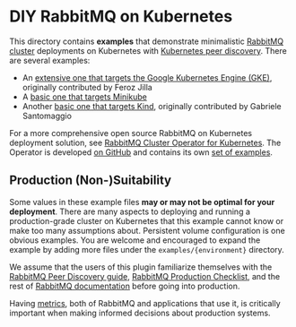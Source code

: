 # DIY RabbitMQ on Kubernetes

This directory contains **examples** that demonstrate minimalistic [RabbitMQ cluster](https://www.rabbitmq.com/clustering.html) deployments
on Kubernetes with [Kubernetes peer discovery](https://www.rabbitmq.com/cluster-formation.html).
There are several examples:

 * An [extensive one that targets the Google Kubernetes Engine (GKE)](./gke), originally contributed by Feroz Jilla
 * A [basic one that targets Minikube](./minikube)
 * Another [basic one that targets Kind](./kind), originally contributed by Gabriele Santomaggio

For a more comprehensive open source RabbitMQ on Kubernetes deployment solution,
see [RabbitMQ Cluster Operator for Kubernetes](https://www.rabbitmq.com/kubernetes/operator/operator-overview.html).
The Operator is developed [on GitHub](https://github.com/rabbitmq/cluster-operator/) and contains its
own [set of examples](https://github.com/rabbitmq/cluster-operator/tree/master/docs/examples).

## Production (Non-)Suitability

Some values in these example files **may or may not be optimal for your deployment**. There are many aspects to
deploying and running a production-grade cluster on Kubernetes that this example cannot know or make too many assumptions about.
Persistent volume configuration is one obvious examples. You are welcome and encouraged to expand
the example by adding more files under the `examples/{environment}` directory.

We assume that the users of this plugin familiarize themselves with the [RabbitMQ Peer Discovery guide](https://www.rabbitmq.com/cluster-formation.html),
[RabbitMQ Production Checklist](https://www.rabbitmq.com/production-checklist.html),
and the rest of [RabbitMQ documentation](https://www.rabbitmq.com/documentation.html) before going into production.

Having [metrics](https://www.rabbitmq.com/monitoring.html), both of RabbitMQ and applications that use it,
is critically important when making informed decisions about production systems.
